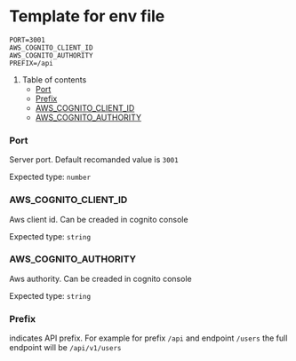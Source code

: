 # Template for env file

```
PORT=3001
AWS_COGNITO_CLIENT_ID
AWS_COGNITO_AUTHORITY
PREFIX=/api

```

1. Table of contents
   - [Port](#port)
   - [Prefix](#prefix)
   - [AWS_COGNITO_CLIENT_ID](#aws_cognito_client_id)
   - [AWS_COGNITO_AUTHORITY](#aws_cognito_authority)

### Port

Server port. Default recomanded value is `3001`

Expected type: `number`

### AWS_COGNITO_CLIENT_ID

Aws client id. Can be creaded in cognito console

Expected type: `string`

### AWS_COGNITO_AUTHORITY

Aws authority. Can be creaded in cognito console

Expected type: `string`

### Prefix

indicates API prefix. For example for prefix `/api` and endpoint `/users` the full endpoint will be `/api/v1/users`
